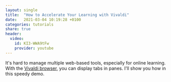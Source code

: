 ```yaml
---
layout: single
title:  "How to Accelerate Your Learning with Vivaldi"
date:   2021-03-04 10:19:28 +0100
categories: tutorials
share: true
header:
  video:
    id: KI3-WWA9tFw
    provider: youtube
---
```


It's hard to manage multiple web-based tools, especially for online learning. With the [Vivaldi browser](https://vivaldi.com/), you can display tabs in panes. I'll show you how in this speedy demo.